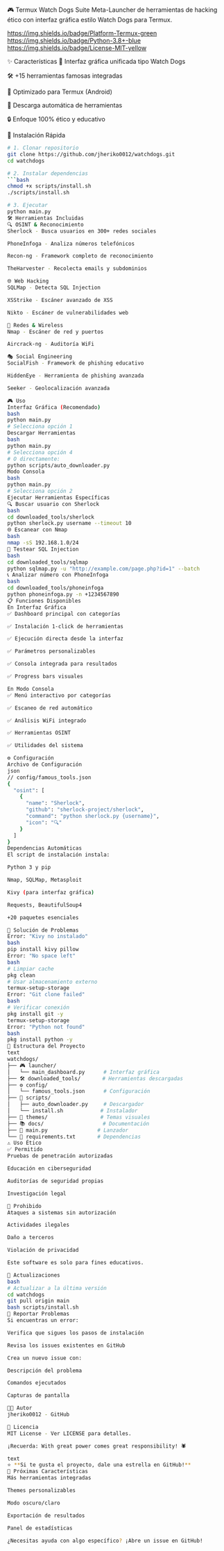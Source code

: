 🎮 Termux Watch Dogs Suite
Meta-Launcher de herramientas de hacking ético con interfaz gráfica estilo Watch Dogs para Termux.

https://img.shields.io/badge/Platform-Termux-green
https://img.shields.io/badge/Python-3.8+-blue
https://img.shields.io/badge/License-MIT-yellow

✨ Características
🎨 Interfaz gráfica unificada tipo Watch Dogs

🛠️ +15 herramientas famosas integradas

📱 Optimizado para Termux (Android)

🔄 Descarga automática de herramientas

🔒 Enfoque 100% ético y educativo

🚀 Instalación Rápida
```bash
# 1. Clonar repositorio
git clone https://github.com/jheriko0012/watchdogs.git
cd watchdogs

# 2. Instalar dependencias
```bash
chmod +x scripts/install.sh
./scripts/install.sh

# 3. Ejecutar
python main.py
🛠️ Herramientas Incluidas
🔍 OSINT & Reconocimiento
Sherlock - Busca usuarios en 300+ redes sociales

PhoneInfoga - Analiza números telefónicos

Recon-ng - Framework completo de reconocimiento

TheHarvester - Recolecta emails y subdominios

🌐 Web Hacking
SQLMap - Detecta SQL Injection

XSStrike - Escáner avanzado de XSS

Nikto - Escáner de vulnerabilidades web

📡 Redes & Wireless
Nmap - Escáner de red y puertos

Aircrack-ng - Auditoría WiFi

🎭 Social Engineering
SocialFish - Framework de phishing educativo

HiddenEye - Herramienta de phishing avanzada

Seeker - Geolocalización avanzada

🎮 Uso
Interfaz Gráfica (Recomendado)
bash
python main.py
# Selecciona opción 1
Descargar Herramientas
bash
python main.py
# Selecciona opción 4
# O directamente:
python scripts/auto_downloader.py
Modo Consola
bash
python main.py
# Selecciona opción 2
Ejecutar Herramientas Específicas
🔍 Buscar usuario con Sherlock
bash
cd downloaded_tools/sherlock
python sherlock.py username --timeout 10
🌐 Escanear con Nmap
bash
nmap -sS 192.168.1.0/24
💉 Testear SQL Injection
bash
cd downloaded_tools/sqlmap
python sqlmap.py -u "http://example.com/page.php?id=1" --batch
📞 Analizar número con PhoneInfoga
bash
cd downloaded_tools/phoneinfoga
python phoneinfoga.py -n +1234567890
📋 Funciones Disponibles
En Interfaz Gráfica
✅ Dashboard principal con categorías

✅ Instalación 1-click de herramientas

✅ Ejecución directa desde la interfaz

✅ Parámetros personalizables

✅ Consola integrada para resultados

✅ Progress bars visuales

En Modo Consola
✅ Menú interactivo por categorías

✅ Escaneo de red automático

✅ Análisis WiFi integrado

✅ Herramientas OSINT

✅ Utilidades del sistema

⚙️ Configuración
Archivo de Configuración
json
// config/famous_tools.json
{
  "osint": [
    {
      "name": "Sherlock",
      "github": "sherlock-project/sherlock",
      "command": "python sherlock.py {username}",
      "icon": "🔍"
    }
  ]
}
Dependencias Automáticas
El script de instalación instala:

Python 3 y pip

Nmap, SQLMap, Metasploit

Kivy (para interfaz gráfica)

Requests, BeautifulSoup4

+20 paquetes esenciales

🐛 Solución de Problemas
Error: "Kivy no instalado"
bash
pip install kivy pillow
Error: "No space left"
bash
# Limpiar cache
pkg clean
# Usar almacenamiento externo
termux-setup-storage
Error: "Git clone failed"
bash
# Verificar conexión
pkg install git -y
termux-setup-storage
Error: "Python not found"
bash
pkg install python -y
📁 Estructura del Proyecto
text
watchdogs/
├── 🎮 launcher/
│   └── main_dashboard.py      # Interfaz gráfica
├── 🛠️ downloaded_tools/       # Herramientas descargadas
├── ⚙️ config/
│   └── famous_tools.json      # Configuración
├── 🔧 scripts/
│   ├── auto_downloader.py     # Descargador
│   └── install.sh            # Instalador
├── 🎨 themes/                 # Temas visuales
├── 📚 docs/                   # Documentación
├── 📄 main.py                # Lanzador
└── 📄 requirements.txt       # Dependencias
⚠️ Uso Ético
✅ Permitido
Pruebas de penetración autorizadas

Educación en ciberseguridad

Auditorías de seguridad propias

Investigación legal

🚫 Prohibido
Ataques a sistemas sin autorización

Actividades ilegales

Daño a terceros

Violación de privacidad

Este software es solo para fines educativos.

🔄 Actualizaciones
bash
# Actualizar a la última versión
cd watchdogs
git pull origin main
bash scripts/install.sh
🐛 Reportar Problemas
Si encuentras un error:

Verifica que sigues los pasos de instalación

Revisa los issues existentes en GitHub

Crea un nuevo issue con:

Descripción del problema

Comandos ejecutados

Capturas de pantalla

👨‍💻 Autor
jheriko0012 - GitHub

📄 Licencia
MIT License - Ver LICENSE para detalles.

¡Recuerda: With great power comes great responsibility! 🕷️

text
⭐ **Si te gusta el proyecto, dale una estrella en GitHub!**
🎯 Próximas Características
Más herramientas integradas

Themes personalizables

Modo oscuro/claro

Exportación de resultados

Panel de estadísticas

¿Necesitas ayuda con algo específico? ¡Abre un issue en GitHub!

